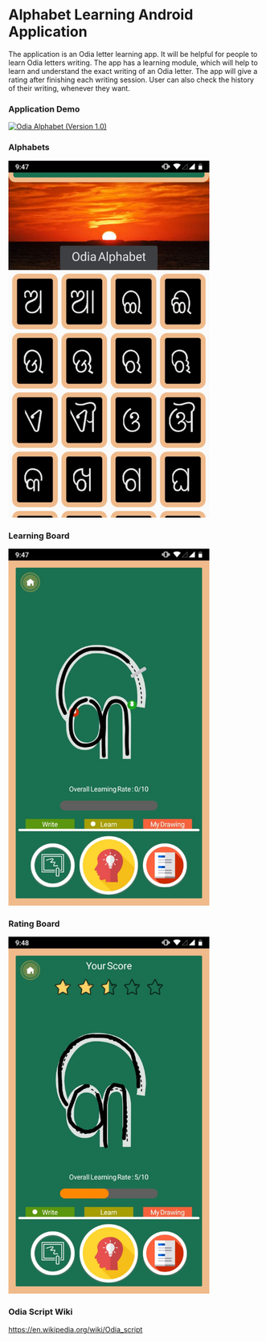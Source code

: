 # Alphabet Learning Android Application

The application is an Odia letter learning app. It will be helpful for people to learn Odia letters writing. The app has a learning module, which will help to learn and understand the exact writing of an Odia letter. The app will give a rating after finishing each writing session. User can also check the history of their writing, whenever they want.

### Application Demo

[![Odia Alphabet (Version 1.0)](https://img.youtube.com/vi/IZtcetrBmAI/0.jpg)](https://www.youtube.com/watch?v=IZtcetrBmAI)

### Alphabets

<img src="/release/app-screenshot/dashboard.jpeg" width="400" />

### Learning Board

<img src="/release/app-screenshot/learning.jpeg" width="400" />

### Rating Board

<img src="/release/app-screenshot/drawing.jpeg" width="400" />

### Odia Script Wiki
https://en.wikipedia.org/wiki/Odia_script
